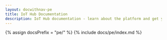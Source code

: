 ```yaml
---
layout: docwithnav-pe
title: IoT Hub Documentation
description: IoT Hub documentation - learn about the platform and get your IoT projects running on IoT Hub
---
```


{% assign docsPrefix = "pe/" %}
{% include docs/pe/index.md %}
